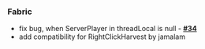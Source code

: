 ### Fabric
- fix bug, when ServerPlayer in threadLocal is null - [**#34**](https://github.com/btwonion/magnetic/issues/34)
- add compatibility for RightClickHarvest by jamalam